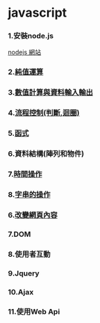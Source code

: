 # javascript
### 1.安裝node.js
[nodejs 網站](https://nodejs.org/en/)

### 2.[純值運算](./純值運算)

### 3.[數值計算與資料輸入輸出](./數值計算與資料輸入輸出)

### 4.[流程控制(判斷,迴圈)](./流程控制)

### 5.[函式](./函式)

### 6.資料結構(陣列和物件)

### 7.[時間操作](./時間操作)

### 8.[字串的操作](./字串的操作)

### 6.[改變網頁內容](./改變網頁內容)

### 7.DOM

### 8.使用者互動

### 9.Jquery

### 10.Ajax

### 11.使用Web Api